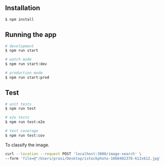 ## Installation

```bash
$ npm install
```

## Running the app

```bash
# development
$ npm run start

# watch mode
$ npm run start:dev

# production mode
$ npm run start:prod
```

## Test

```bash
# unit tests
$ npm run test

# e2e tests
$ npm run test:e2e

# test coverage
$ npm run test:cov
```

To classify the image.

```bash
curl --location --request POST 'localhost:3000/image-search' \
--form 'file=@"/Users/prasi/Desktop/istockphoto-1068482378-612x612.jpg"' 
```
